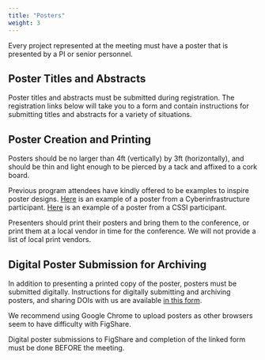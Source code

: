 ```yaml
---
title: "Posters"
weight: 3
---
```


Every project represented at the meeting must have a poster that is presented
by a PI or senior personnel. 
 

## Poster Titles and Abstracts

Poster titles and abstracts must be submitted during registration.
The registration links below will take you to a form and contain instructions
for submitting titles and abstracts for a variety of situations.

## Poster Creation and Printing

Posters should be no larger than 4ft (vertically) by 3ft (horizontally), and 
should be thin and light enough to be pierced by a tack and affixed to a 
cork board.

Previous program attendees have kindly offered to be examples to inspire 
poster designs. 
[Here](https://doi.org/10.6084/m9.figshare.26801080.v1) is an example of a
poster from a Cyberinfrastructure participant.
[Here](link) is an example of a poster from a CSSI participant.

Presenters should print their posters and bring them to the conference, or 
print them at a local vendor in time for the conference. 
We will not provide a list of local print vendors.

## Digital Poster Submission for Archiving

In addition to presenting a printed copy of the poster,
posters must be submitted digitally.
Instructions for digitally submitting and archiving posters, and 
sharing DOIs with us are available [in this form](https://docs.google.com/forms/d/e/1FAIpQLSd7Gy6FTH5BPS4UHxu50EMOSrNyyIFOKHm4hA93qkUgdvbAjg/viewform?usp=header). 

We recommend using Google Chrome to upload posters as other browsers seem to
have difficulty with FigShare. 

Digital poster submissions to FigShare and completion of the linked form 
must be done BEFORE the meeting.
